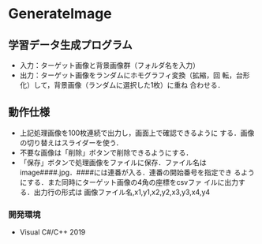 GenerateImage
================

## 学習データ生成プログラム

- 入力：ターゲット画像と背景画像群（フォルダ名を入力）
- 出力：ターゲット画像をランダムにホモグラフィ変換（拡縮，回
転，台形化）して，背景画像（ランダムに選択した1枚）に重ね
合わせる．

## 動作仕様
- 上記処理画像を100枚連続で出力し，画面上で確認できるように
  する．画像の切り替えはスライダーを使う．
- 不要な画像は「削除」ボタンで削除できるようにする．
- 「保存」ボタンで処理画像をファイルに保存．ファイル名は
  image####.jpg．####には連番が入る．連番の開始番号を指定でき
  るようにする．また同時にターゲット画像の4角の座標をcsvファ
  イルに出力する．出力行の形式は
  画像ファイル名,x1,y1,x2,y2,x3,y3,x4,y4

### 開発環境
- Visual C#/C++ 2019
